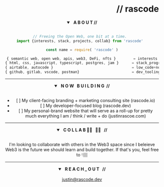 <header>
  <h1 align="right"> // rascode</h1>
<header>

<details open>
	<summary> <strong> &nbsp; A B O U T //</strong></summary>
<br/>
	
```js
// Freeing the Open Web, one bit at a time.  
import {interests, stack, projects, collab} from 'rascode'	

const name = require( 'rascode' )

{ semantic web, open web, apis, web3, DeFi, nfts }        = interests
{ html, css, javascript, typescript, postgres, jam }      = stack_programming_languages
{ airtable, autocode }                                    = low_code+no_code
{ github, gitlab, vscode, postman}                        = dev_tooling
```
</details>

---
	
<section class="building">
  <details open>
    <summary><strong> &nbsp; N O W &nbsp; B U I L D I N G &nbsp;//</strong> </summary>
    <br/>
    <ul>
      <li>[ ] My client-facing branding + marketing consulting site (rascode.io)</li>
      <li>[ ] My developer-focused blog (rascode.dev)</li>
      <li>[ ] My personal-brand website that will serve as a roll-up for pretty much everything I am / think / write + do (justinrascoe.com)</li>
    </ul>
  </details>
</section> <!-- end building section-->
	
---

<details open>
  <summary><strong> &nbsp; C O L L A B 🤜🏾 &nbsp; 🤛🏾 &nbsp //</strong> </summary>
  <br/>
  <p>I'm looking to collaborate with others in the Web3 space since I beleieve Web3 is the future we should learn and build together.  If that's you, feel free to 👇🏽 </p>
</details>

---
	
<details open>
  <summary><strong> &nbsp; R E A C H _ O U T &nbsp; // </strong></summary>
  <br/>
    <a href="mailto:justin@rascode.dev?subject=Github Collab">justin@rascode.dev</a>
  <br/>
</details>

